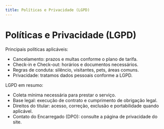 ```yaml
---
title: Políticas e Privacidade (LGPD)
---
```


# Políticas e Privacidade (LGPD)

Principais políticas aplicáveis:

- Cancelamento: prazos e multas conforme o plano de tarifa.
- Check-in e Check-out: horários e documentos necessários.
- Regras de conduta: silêncio, visitantes, pets, áreas comuns.
- Privacidade: tratamos dados pessoais conforme a LGPD.

LGPD em resumo:
- Coleta mínima necessária para prestar o serviço.
- Base legal: execução de contrato e cumprimento de obrigação legal.
- Direitos do titular: acesso, correção, exclusão e portabilidade quando aplicável.
- Contato do Encarregado (DPO): consulte a página de privacidade do site.
